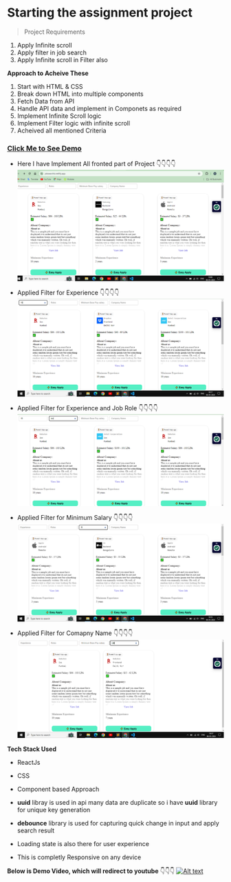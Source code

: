 # Starting the assignment project 

>Project Requirements
1. Apply Infinite scroll
2. Apply filter in job search
3. Apply Infinite scroll in Filter also


**Approach to Acheive These**
1. Start with HTML & CSS 
2. Break down HTML into multiple components
3. Fetch Data from API
4. Handle API data and implement in Componets as required
5. Implement Infinite Scroll logic
6. Implement Filter logic with infinite scroll
7. Acheived all mentioned Criteria

### [Click Me to See Demo](https://jobsearchb.netlify.app/ "Click me to see Project")

- Here I have Implement All fronted part of Project 👇👇👇👇
![Demo Ss1](./job_search_portal/src/assets/ss1.png)


- Applied Filter for Experience 👇👇👇👇
![Demo ss2](./job_search_portal/src/assets/ss2.png)


- Applied Filter for Experience and  Job Role 👇👇👇👇
![Demo ss2](./job_search_portal/src/assets/ss3.png)


- Applied Filter for Minimum Salary 👇👇👇👇
![Demo ss2](./job_search_portal/src/assets/ss4.png)


- Applied Filter for Comapny Name 👇👇👇👇
![Demo ss2](./job_search_portal/src/assets/ss5.png)


**Tech Stack Used**
- ReactJs
- CSS
- Component based Approach

- **uuid** libray is used in api many data are duplicate so i have **uuid** library for unique key generation
- **debounce** library is used for capturing quick change in input and apply search result
- Loading state is also there for user experience
- This is completly Responsive on any device 

**Below is Demo Video, which will redirect to youtube** 👇👇👇
[![Alt text](https://img.youtube.com/vi/QZ7VHSYYuSw/0.jpg)](https://www.youtube.com/watch?v=QZ7VHSYYuSw)



